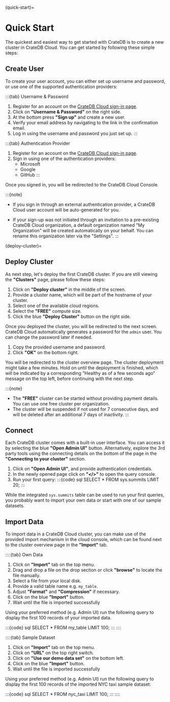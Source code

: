(quick-start)=

# Quick Start

The quickest and easiest way to get started with CrateDB is to create a new 
cluster in CrateDB Cloud. You can get started by following these simple steps:

## Create User

To create your user account, you can either set up username and password, or use
one of the supported authentication providers:

:::{tab} Username & Password
<br>

1. Register for an account on the [CrateDB Cloud sign-in page](https://console.cratedb.cloud/).
2. Click on **"Username & Password"** on the right side.
3. At the bottom press **"Sign up"** and create a new user.
4. Verify your email address by navigating to the link in the confirmation email.
5. Log in using the username and password you just set up.
:::

:::{tab} Authentication Provider
<br>

1. Register for an account on the [CrateDB Cloud sign-in page](https://console.cratedb.cloud/).
2. Sign in using one of the authentication providers:
    - Microsoft
    - Google
    - GitHub
:::

Once you signed in, you will be redirected to the CrateDB Cloud Console.

:::{note}
- If you sign in through an external authentication provider, a CrateDB Cloud
  user account will be auto-generated for you.

- If your sign-up was not initiated through an invitation to a pre-existing
  CrateDB Cloud organization, a default organization named "My Organization"
  will be created automatically on your behalf. You can rename this organization
  later via the "Settings".
:::

(deploy-cluster)=
## Deploy Cluster

As next step, let's deploy the first CrateDB cluster. If you are still viewing the
**"Clusters"** page, please follow these steps:

1. Click on **"Deploy cluster"** in the middle of the screen.
2. Provide a cluster name, which will be part of the hostname of your cluster.
3. Select one of the available cloud regions.
4. Select the **"FREE"** compute size.
5. Click the blue **"Deploy Cluster"** button on the right side.

Once you deployed the cluster, you will be redirected to the next screen.
CrateDB Cloud automatically generates a password for the `admin` user. You can 
change the password later if needed.

1. Copy the provided username and password.
2. Click **"OK"** on the bottom right.

You will be redirected to the cluster overview page. The cluster deployment 
might take a few minutes. Hold on until the deployment is finished, which will be indicated by
a corresponding "Healthy as of a few seconds ago" message on the top left, before continuing
with the next step.

:::{note}
- The **"FREE"** cluster can be started without providing payment details.
  You can use one free cluster per organization.
- The cluster will be suspended if not used for 7 consecutive days, and will be deleted
  after an additional 7 days of inactivity.
:::

## Connect

Each CrateDB cluster comes with a built-in user interface. You can access it
by selecting the blue **"Open Admin UI"** button. Alternatively, explore the
3rd party tools using the connecting details on the bottom of the page in the
**"Connecting to your cluster"** section.

1. Click on **"Open Admin UI"**, and provide authentication credentials.
2. In the newly opened page click on **"</>"** to open the query console.
3. Run your first query:
  :::{code} sql
  SELECT *
  FROM sys.summits 
  LIMIT 20;
  :::

While the integrated `sys.summits` table can be used to run your first queries, you
probably want to import your own data or start with one of our sample datasets.

## Import Data

To import data in a CrateDB Cloud cluster, you can make use of the provided
import mechanism in the cloud console, which can be found next to the cluster 
overview page in the **"Import"** tab.

::::{tab} Own Data
<br>

1. Click on **"Import"** tab on the top menu.
2. Drag and drop a file on the drop section or click **"browse"** to locate the
  file manually.
3. Select a file from your local disk.
4. Provide a valid table name e.g. `my_table`.
5. Adjust **"Format"** and **"Compression"** if necessary.
6. Click on the blue **"Import"** button.
7. Wait until the file is imported successfully

Using your preferred method (e.g. Admin UI) run the following query to display 
the first 100 records of your imported data.

:::{code} sql
SELECT *
FROM my_table
LIMIT 100;
:::
::::

::::{tab} Sample Dataset
<br>

1. Click on **"Import"** tab on the top menu.
1. Click on **"URL"** on the top right switch.
3. Click on **"Use our demo data set"** on the bottom left.
6. Click on the blue **"Import"** button.
7. Wait until the file is imported successfully

Using your preferred method (e.g. Admin UI) run the following query to display 
the first 100 records of the imported NYC taxi sample dataset:

:::{code} sql
SELECT *
FROM nyc_taxi
LIMIT 100;
:::
::::
